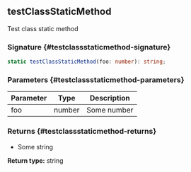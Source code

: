 ## testClassStaticMethod

Test class static method

### Signature {#testclassstaticmethod-signature}

```typescript
static testClassStaticMethod(foo: number): string;
```

### Parameters {#testclassstaticmethod-parameters}

| Parameter | Type | Description |
| - | - | - |
| foo | number | Some number |

### Returns {#testclassstaticmethod-returns}

- Some string

**Return type:** string
